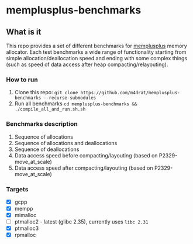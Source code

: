 # memplusplus-benchmarks

## What is it

This repo provides a set of different benchmarks for [memplusplus](https://github.com/m4drat/memplusplus/) memory allocator. Each test benchmarks a wide range of functionality starting from simple allocation/deallocation speed and ending with some complex things (such as speed of data access after heap compacting/relayouting).

### How to run

1. Clone this repo: `git clone https://github.com/m4drat/memplusplus-benchmarks --recurse-submodules`
2. Run all benchmarks `cd memplusplus-benchmarks && ./compile_all_and_run.sh.sh`

### Benchmarks description

1. Sequence of allocations
2. Sequence of allocations and deallocations
3. Sequence of deallocations
4. Data access speed before compacting/layouting (based on P2329-move_at_scale)
5. Data access speed after compacting/layouting (based on P2329-move_at_scale)

### Targets

- [x] gcpp
- [x] mempp
- [x] mimalloc
- [ ] ptmalloc2 - latest (glibc 2.35), currently uses `libc 2.31`
- [x] ptmalloc3
- [x] rpmalloc
